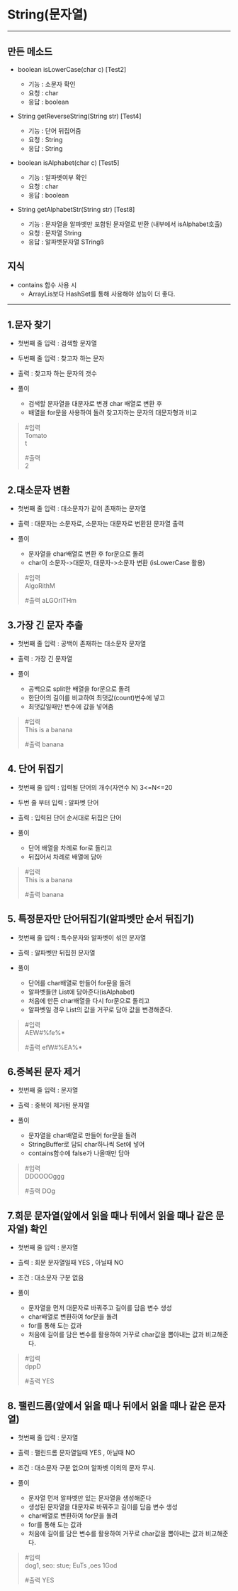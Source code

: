 # String(문자열)
---
## 만든 메소드
- boolean isLowerCase(char c) [Test2]
    - 기능 : 소문자 확인
    - 요청 : char
    - 응답 : boolean
 
- String getReverseString(String str) [Test4]
    - 기능 : 단어 뒤집어줌
    - 요청 : String
    - 응답 : String
    
- boolean isAlphabet(char c) [Test5]
    - 기능 : 알파벳여부 확인 
    - 요청 : char
    - 응답 : boolean

- String getAlphabetStr(String str) [Test8]
    - 기능 : 문자열을 알파벳만 포함된 문자열로 반환 (내부에서 isAlphabet호출)
    - 요청 : 문자열 String
    - 응답 : 알파벳문자열 STringß


## 지식
 - contains 함수 사용 시 
   - ArrayLis보다 HashSet를 통해 사용해야 성능이 더 좋다.
--- 

## 1.문자 찾기
- 첫번째 줄 입력 : 검색할 문자열
- 두번째 줄 입력 : 찾고자 하는 문자
- 출력 : 찾고자 하는 문자의 갯수


- 풀이 
  - 검색할 문자열을 대문자로 변경  char 배열로 변환 후 
  - 배열을 for문을 사용하여 돌려 찾고자하는 문자의 대문자형과 비교

> #입력  
> Tomato  
> t    
>
> #출력  
> 2

## 2.대소문자 변환
- 첫번째 줄 입력 : 대소문자가 같이 존재하는 문자열
- 출력 : 대문자는 소문자로, 소문자는 대문자로 변환된 문자열 출력


- 풀이
  - 문자열을 char배열로 변환 후 for문으로 돌려
  - char이 소문자->대문자, 대문자->소문자 변환 (isLowerCase 활용) 
    
> #입력  
> AlgoRithM  
>
> #출력
> aLGOrITHm

## 3.가장 긴 문자 추출 
- 첫번째 줄 입력 : 공백이 존재하는 대소문자 문자열 
- 출력 : 가장 긴 문자열

- 풀이
  - 공백으로 split한 배열을 for문으로 돌려
  - 한단어의 길이를 비교하여 최댓값(count)변수에 넣고
  - 최댓값일때만 변수에 값을 넣어줌
  
> #입력  
> This is a banana
>
> #출력
> banana

## 4. 단어 뒤집기 
- 첫번째 줄 입력 : 입력될 단어의 개수(자연수 N) 3<=N<=20
- 두번 줄 부터 입력 : 알파벳 단어 
- 출력 : 입력된 단어 순서대로 뒤집은 단어

- 풀이
  - 단어 배열을 차례로 for로 돌리고
  - 뒤집어서 차례로 배열에 담아
  
> #입력  
> This is a banana
>
> #출력
> banana

## 5. 특정문자만 단어뒤집기(알파벳만 순서 뒤집기)
- 첫번째 줄 입력 : 특수문자와 알파벳이 섞인 문자열 
- 출력 : 알파벳만 뒤집힌 문자열 

- 풀이
  - 단어를 char배열로 만들어 for문을 돌려
  - 알파벳들만 List에 담아준다(isAlphabet)
  - 처음에 만든 char배열을 다시 for문으로 돌리고
  - 알파벳일 경우 List의 값을 거꾸로 담아 값을 변경해준다.
  
> #입력  
> AEW#%fe%*
>
> #출력
> efW#%EA%*

## 6.중복된 문자 제거 
- 첫번째 줄 입력 : 문자열 
- 출력 : 중복이 제거된 문자열 

- 풀이
  - 문자열을 char배열로 만들어 for문을 돌려
  - StringBuffer로 담되 char하나씩 Set에 넣어
  - contains함수에 false가 나올때만 담아
  
> #입력  
> DDOOOOggg
>
> #출력
> DOg

## 7.회문 문자열(앞에서 읽을 때나 뒤에서 읽을 때나 같은 문자열) 확인
- 첫번째 줄 입력 : 문자열 
- 출력 : 회문 문자열일때 YES , 아닐때 NO
- 조건 : 대소문자 구분 없음

- 풀이
  - 문자열을 먼저 대문자로 바꿔주고 길이를 담음 변수 생성
  - char배열로 변환하여 for문을 돌려
  - for를 통해 도는 값과 
  - 처음에 길이를 담은 변수를 활용하여 거꾸로 char값을 뽑아내는 값과 비교해준다.
  

> #입력  
> dppD
>
> #출력
> YES

## 8. 팰린드롬(앞에서 읽을 때나 뒤에서 읽을 때나 같은 문자열) 
- 첫번째 줄 입력 : 문자열 
- 출력 : 팰린드롬 문자열일때 YES , 아닐때 NO
- 조건 : 대소문자 구분 없으며 알파벳 이외의 문자 무시.

- 풀이
  - 문자열 먼저 알파벳만 있는 문자열을 생성해준다
  - 생성된 문자열을 대문자로 바꿔주고 길이를 담음 변수 생성
  - char배열로 변환하여 for문을 돌려
  - for를 통해 도는 값과 
  - 처음에 길이를 담은 변수를 활용하여 거꾸로 char값을 뽑아내는 값과 비교해준다.
  

> #입력  
> dog1, seo: stue; EuTs ,oes 1God
>
> #출력
> YES

